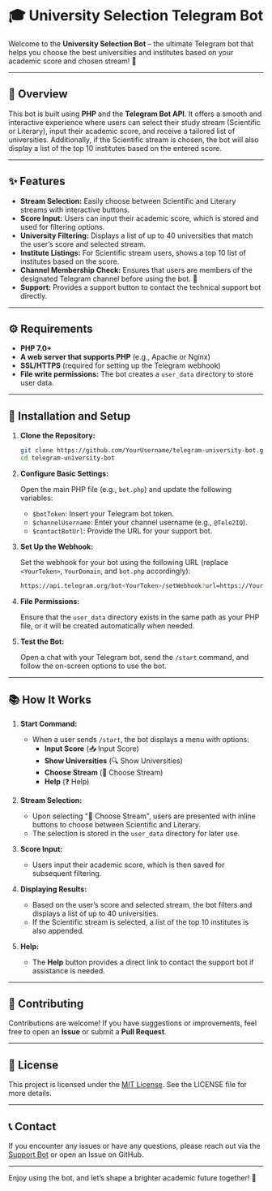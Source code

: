 
# 🎓 University Selection Telegram Bot

Welcome to the **University Selection Bot** – the ultimate Telegram bot that helps you choose the best universities and institutes based on your academic score and chosen stream! 🚀

---

## 📝 Overview

This bot is built using **PHP** and the **Telegram Bot API**. It offers a smooth and interactive experience where users can select their study stream (Scientific or Literary), input their academic score, and receive a tailored list of universities. Additionally, if the Scientific stream is chosen, the bot will also display a list of the top 10 institutes based on the entered score.

---

## ✨ Features

- **Stream Selection:** Easily choose between Scientific and Literary streams with interactive buttons.
- **Score Input:** Users can input their academic score, which is stored and used for filtering options.
- **University Filtering:** Displays a list of up to 40 universities that match the user’s score and selected stream.
- **Institute Listings:** For Scientific stream users, shows a top 10 list of institutes based on the score.
- **Channel Membership Check:** Ensures that users are members of the designated Telegram channel before using the bot. 📢
- **Support:** Provides a support button to contact the technical support bot directly.

---

## ⚙️ Requirements

- **PHP 7.0+**
- **A web server that supports PHP** (e.g., Apache or Nginx)
- **SSL/HTTPS** (required for setting up the Telegram webhook)
- **File write permissions:** The bot creates a `user_data` directory to store user data.

---

## 🚀 Installation and Setup

1. **Clone the Repository:**

   ```bash
   git clone https://github.com/YourUsername/telegram-university-bot.git
   cd telegram-university-bot
   ```

2. **Configure Basic Settings:**

   Open the main PHP file (e.g., `bot.php`) and update the following variables:
   - `$botToken`: Insert your Telegram bot token.
   - `$channelUsername`: Enter your channel username (e.g., `@Tele2IQ`).
   - `$contactBotUrl`: Provide the URL for your support bot.

3. **Set Up the Webhook:**

   Set the webhook for your bot using the following URL (replace `<YourToken>`, `YourDomain`, and `bot.php` accordingly):

   ```bash
   https://api.telegram.org/bot<YourToken>/setWebhook?url=https://YourDomain/path/to/bot.php
   ```

4. **File Permissions:**

   Ensure that the `user_data` directory exists in the same path as your PHP file, or it will be created automatically when needed.

5. **Test the Bot:**

   Open a chat with your Telegram bot, send the `/start` command, and follow the on-screen options to use the bot.

---

## 📚 How It Works

1. **Start Command:**
   - When a user sends `/start`, the bot displays a menu with options:
     - **Input Score** (📥 Input Score)
     - **Show Universities** (🔍 Show Universities)
     - **Choose Stream** (📝 Choose Stream)
     - **Help** (❓ Help)

2. **Stream Selection:**
   - Upon selecting "📝 Choose Stream", users are presented with inline buttons to choose between Scientific and Literary.
   - The selection is stored in the `user_data` directory for later use.

3. **Score Input:**
   - Users input their academic score, which is then saved for subsequent filtering.

4. **Displaying Results:**
   - Based on the user’s score and selected stream, the bot filters and displays a list of up to 40 universities.
   - If the Scientific stream is selected, a list of the top 10 institutes is also appended.

5. **Help:**
   - The **Help** button provides a direct link to contact the support bot if assistance is needed.

---

## 🤝 Contributing

Contributions are welcome! If you have suggestions or improvements, feel free to open an **Issue** or submit a **Pull Request**.

---

## 📄 License

This project is licensed under the [MIT License](LICENSE). See the LICENSE file for more details.

---

## 📞 Contact

If you encounter any issues or have any questions, please reach out via the [Support Bot](https://t.me/ContactMAI_bot) or open an Issue on GitHub.

---

Enjoy using the bot, and let’s shape a brighter academic future together! 🌟
```

